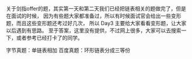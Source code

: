 关于剑指offer的题，其实第一天和第二天我们已经把链表相关的题做完了，但是在面试的时候，
因为有些题大家都准备过，所以有时候面试官会给出一些变形题，而且这些变形题还考过好几次，
所以 Day3 主要给大家看看变形题，让大家以后遇到有思路。
至于答案，这里没有提供，不过网上很多，大家可以去搜索一下，或者参考已经打卡了的同学。

字节真题：单链表相加
百度真题：环形链表分成三等份